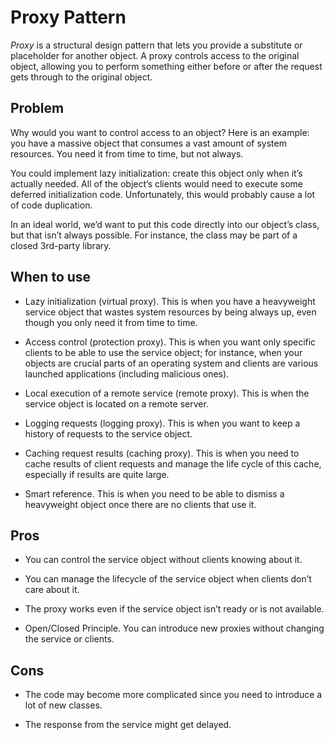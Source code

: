# Proxy Pattern

*Proxy* is a structural design pattern that lets you provide a substitute or placeholder for another object. A proxy controls access to the original object, allowing you to perform something either before or after the request gets through to the original object.

## Problem

Why would you want to control access to an object? Here is an example: you have a massive object that consumes a vast amount of system resources. You need it from time to time, but not always.

You could implement lazy initialization: create this object only when it’s actually needed. All of the object’s clients would need to execute some deferred initialization code. Unfortunately, this would probably cause a lot of code duplication.

In an ideal world, we’d want to put this code directly into our object’s class, but that isn’t always possible. For instance, the class may be part of a closed 3rd-party library.

## When to use

- Lazy initialization (virtual proxy). This is when you have a heavyweight service object that wastes system resources by being always up, even though you only need it from time to time.

- Access control (protection proxy). This is when you want only specific clients to be able to use the service object; for instance, when your objects are crucial parts of an operating system and clients are various launched applications (including malicious ones).

- Local execution of a remote service (remote proxy). This is when the service object is located on a remote server.

- Logging requests (logging proxy). This is when you want to keep a history of requests to the service object.

- Caching request results (caching proxy). This is when you need to cache results of client requests and manage the life cycle of this cache, especially if results are quite large.

- Smart reference. This is when you need to be able to dismiss a heavyweight object once there are no clients that use it.

## Pros

- You can control the service object without clients knowing about it.

- You can manage the lifecycle of the service object when clients don’t care about it.

- The proxy works even if the service object isn’t ready or is not available.

- Open/Closed Principle. You can introduce new proxies without changing the service or clients.

## Cons

- The code may become more complicated since you need to introduce a lot of new classes.

- The response from the service might get delayed.
